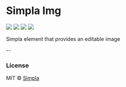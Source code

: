 # Simpla Img
![][bower-badge] [![][travis-badge]][travis-url] [![][bowerdeps-badge]][bowerdeps-url] [![][npmdevdeps-badge]][npmdevdeps-url]

Simpla element that provides an editable image

--

### License

MIT © [Simpla](http://simpla.io)

[bower-badge]: https://img.shields.io/bower/v/simpla-img.svg
[travis-badge]: https://img.shields.io/travis/SimplaElements/simpla-img.svg
[travis-url]: https://travis-ci.org/SimplaElements/simpla-img
[bowerdeps-badge]: https://img.shields.io/gemnasium/SimplaElements/simpla-img.svg
[bowerdeps-url]: https://gemnasium.com/bower/simpla-img
[npmdevdeps-badge]: https://img.shields.io/david/dev/SimplaElements/simpla-img.svg?theme=shields.io
[npmdevdeps-url]: https://david-dm.org/SimplaElements/simpla-img#info=devDependencies
